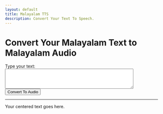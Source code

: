 ```yaml
---
layout: default
title: Malayalam TTS
description: Convert Your Text To Speech.
---
```


<link rel="stylesheet" href="styles.css">

# Convert Your Malayalam Text to Malayalam Audio

<form action="process-text" method="post">
  <label for="text-input">Type your text:</label>
  <textarea id="text-input" name="user-text" rows="4" cols="50"></textarea>
  <br>
  <button type="submit" class="btn btn-custom">Convert To Audio</button>
</form>

<hr class="centered-line">

<p class="centered-text">Your centered text goes here.</p>
